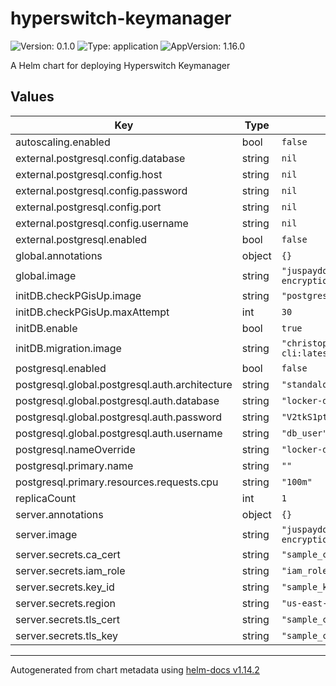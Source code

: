 # hyperswitch-keymanager

![Version: 0.1.0](https://img.shields.io/badge/Version-0.1.0-informational?style=flat-square) ![Type: application](https://img.shields.io/badge/Type-application-informational?style=flat-square) ![AppVersion: 1.16.0](https://img.shields.io/badge/AppVersion-1.16.0-informational?style=flat-square)

A Helm chart for deploying Hyperswitch Keymanager

## Values

| Key | Type | Default | Description |
|-----|------|---------|-------------|
| autoscaling.enabled | bool | `false` |  |
| external.postgresql.config.database | string | `nil` |  |
| external.postgresql.config.host | string | `nil` |  |
| external.postgresql.config.password | string | `nil` |  |
| external.postgresql.config.port | string | `nil` |  |
| external.postgresql.config.username | string | `nil` |  |
| external.postgresql.enabled | bool | `false` |  |
| global.annotations | object | `{}` |  |
| global.image | string | `"juspaydotin/hyperswitch-encryption-service:v0.1.3"` |  |
| initDB.checkPGisUp.image | string | `"postgres:16-alpine3.19"` |  |
| initDB.checkPGisUp.maxAttempt | int | `30` |  |
| initDB.enable | bool | `true` |  |
| initDB.migration.image | string | `"christophwurst/diesel-cli:latest"` |  |
| postgresql.enabled | bool | `false` |  |
| postgresql.global.postgresql.auth.architecture | string | `"standalone"` |  |
| postgresql.global.postgresql.auth.database | string | `"locker-db"` |  |
| postgresql.global.postgresql.auth.password | string | `"V2tkS1ptTkhSbnBqZDI4OUNnPT0K"` |  |
| postgresql.global.postgresql.auth.username | string | `"db_user"` |  |
| postgresql.nameOverride | string | `"locker-db"` |  |
| postgresql.primary.name | string | `""` |  |
| postgresql.primary.resources.requests.cpu | string | `"100m"` |  |
| replicaCount | int | `1` |  |
| server.annotations | object | `{}` |  |
| server.image | string | `"juspaydotin/hyperswitch-encryption-service:v0.1.3"` |  |
| server.secrets.ca_cert | string | `"sample_cert"` |  |
| server.secrets.iam_role | string | `"iam_role"` |  |
| server.secrets.key_id | string | `"sample_key_id"` |  |
| server.secrets.region | string | `"us-east-1"` |  |
| server.secrets.tls_cert | string | `"sample_cert"` |  |
| server.secrets.tls_key | string | `"sample_cert"` |  |

----------------------------------------------
Autogenerated from chart metadata using [helm-docs v1.14.2](https://github.com/norwoodj/helm-docs/releases/v1.14.2)
